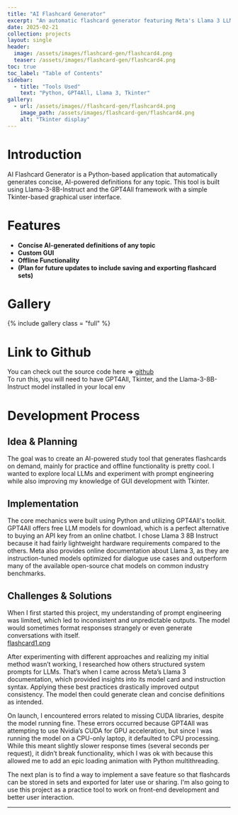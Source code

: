 ```yaml
---
title: "AI Flashcard Generator"
excerpt: "An automatic flashcard generator featuring Meta's Llama 3 LLM"
date: 2025-02-21
collection: projects
layout: single
header:
  image: /assets/images/flashcard-gen/flashcard4.png
  teaser: /assets/images/flashcard-gen/flashcard4.png
toc: true
toc_label: "Table of Contents"
sidebar:
  - title: "Tools Used"
    text: "Python, GPT4All, Llama 3, Tkinter"
gallery:
  - url: /assets/images//flashcard-gen/flashcard4.png
    image_path: /assets/images/flashcard-gen/flashcard4.png
    alt: "Tkinter display"
---
```


# Introduction
AI Flashcard Generator is a Python-based application that automatically generates concise, AI-powered definitions for any topic. This tool is built using Llama-3-8B-Instruct and the GPT4All framework with a simple Tkinter-based graphical user interface.

# Features
- **Concise AI-generated definitions of any topic**
- **Custom GUI**
- **Offline Functionality**
- **(Plan for future updates to include saving and exporting flashcard sets)**

# Gallery
{% include gallery class = "full" %} 

# Link to Github
You can check out the source code here => [github](https://github.com/nickpucci-ops/AI-flashcard-generator)  
To run this, you will need to have GPT4All, Tkinter, and the Llama-3-8B-Instruct model installed in your local env

# Development Process
## Idea & Planning
The goal was to create an AI-powered study tool that generates flashcards on demand, mainly for practice and offline functionality is pretty cool. I wanted to explore local LLMs and experiment with prompt engineering while also improving my knowledge of GUI development with Tkinter. 

## Implementation
The core mechanics were built using Python and utilizing GPT4All's toolkit. GPT4All offers free LLM models for download, which is a perfect alternative to buying an API key from an online chatbot. I chose Llama 3 8B Instruct because it had fairly lightweight hardware requirements compared to the others. Meta also provides online documentation about Llama 3, as they are instruction-tuned models optimized for dialogue use cases and outperform many of the available open-source chat models on common industry benchmarks.

## Challenges & Solutions
When I first started this project, my understanding of prompt engineering was limited, which led to inconsistent and unpredictable outputs. The model would sometimes format responses strangely or even generate conversations with itself.  
[flashcard1.png](/assets/images/flashcard-gen/flashcard1.png)

After experimenting with different approaches and realizing my initial method wasn’t working, I researched how others structured system prompts for LLMs. That’s when I came across Meta’s Llama 3 documentation, which provided insights into its model card and instruction syntax. Applying these best practices drastically improved output consistency. The model then could generate clean and concise definitions as intended.

On launch, I encountered errors related to missing CUDA libraries, despite the model running fine. These errors occurred because GPT4All was attempting to use Nvidia’s CUDA for GPU acceleration, but since I was running the model on a CPU-only laptop, it defaulted to CPU processing. While this meant slightly slower response times (several seconds per request), it didn’t break functionality, which I was ok with because this allowed me to add an epic loading animation with Python multithreading.

The next plan is to find a way to implement a save feature so that flashcards can be stored in sets and exported for later use or sharing. I'm also going to use this project as a practice tool to work on front-end development and better user interaction.

---
